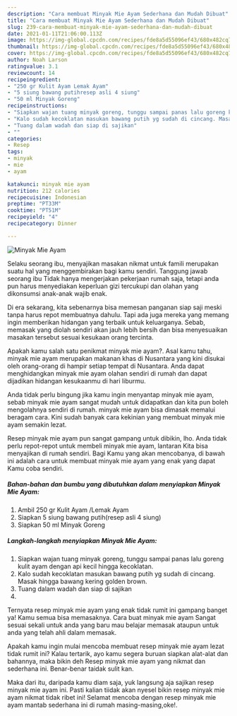 ```yaml
---
description: "Cara membuat Minyak Mie Ayam Sederhana dan Mudah Dibuat"
title: "Cara membuat Minyak Mie Ayam Sederhana dan Mudah Dibuat"
slug: 239-cara-membuat-minyak-mie-ayam-sederhana-dan-mudah-dibuat
date: 2021-01-11T21:06:00.113Z
image: https://img-global.cpcdn.com/recipes/fde8a5d55096ef43/680x482cq70/minyak-mie-ayam-foto-resep-utama.jpg
thumbnail: https://img-global.cpcdn.com/recipes/fde8a5d55096ef43/680x482cq70/minyak-mie-ayam-foto-resep-utama.jpg
cover: https://img-global.cpcdn.com/recipes/fde8a5d55096ef43/680x482cq70/minyak-mie-ayam-foto-resep-utama.jpg
author: Noah Larson
ratingvalue: 3.1
reviewcount: 14
recipeingredient:
- "250 gr Kulit Ayam Lemak Ayam"
- "5 siung bawang putihresep asli 4 siung"
- "50 ml Minyak Goreng"
recipeinstructions:
- "Siapkan wajan tuang minyak goreng, tunggu sampai panas lalu goreng kulit ayam dengan api kecil hingga kecoklatan."
- "Kalo sudah kecoklatan masukan bawang putih yg sudah di cincang. Masak hingga bawang kering golden brown."
- "Tuang dalam wadah dan siap di sajikan"
- ""
categories:
- Resep
tags:
- minyak
- mie
- ayam

katakunci: minyak mie ayam 
nutrition: 212 calories
recipecuisine: Indonesian
preptime: "PT33M"
cooktime: "PT51M"
recipeyield: "4"
recipecategory: Dinner

---
```



![Minyak Mie Ayam](https://img-global.cpcdn.com/recipes/fde8a5d55096ef43/680x482cq70/minyak-mie-ayam-foto-resep-utama.jpg)

Selaku seorang ibu, menyajikan masakan nikmat untuk famili merupakan suatu hal yang menggembirakan bagi kamu sendiri. Tanggung jawab seorang ibu Tidak hanya mengerjakan pekerjaan rumah saja, tetapi anda pun harus menyediakan keperluan gizi tercukupi dan olahan yang dikonsumsi anak-anak wajib enak.

Di era  sekarang, kita sebenarnya bisa memesan panganan siap saji meski tanpa harus repot membuatnya dahulu. Tapi ada juga mereka yang memang ingin memberikan hidangan yang terbaik untuk keluarganya. Sebab, memasak yang diolah sendiri akan jauh lebih bersih dan bisa menyesuaikan masakan tersebut sesuai kesukaan orang tercinta. 



Apakah kamu salah satu penikmat minyak mie ayam?. Asal kamu tahu, minyak mie ayam merupakan makanan khas di Nusantara yang kini disukai oleh orang-orang di hampir setiap tempat di Nusantara. Anda dapat menghidangkan minyak mie ayam olahan sendiri di rumah dan dapat dijadikan hidangan kesukaanmu di hari liburmu.

Anda tidak perlu bingung jika kamu ingin menyantap minyak mie ayam, sebab minyak mie ayam sangat mudah untuk didapatkan dan kita pun boleh mengolahnya sendiri di rumah. minyak mie ayam bisa dimasak memalui beragam cara. Kini sudah banyak cara kekinian yang membuat minyak mie ayam semakin lezat.

Resep minyak mie ayam pun sangat gampang untuk dibikin, lho. Anda tidak perlu repot-repot untuk membeli minyak mie ayam, lantaran Kita bisa menyajikan di rumah sendiri. Bagi Kamu yang akan mencobanya, di bawah ini adalah cara untuk membuat minyak mie ayam yang enak yang dapat Kamu coba sendiri.

<!--inarticleads1-->

##### Bahan-bahan dan bumbu yang dibutuhkan dalam menyiapkan Minyak Mie Ayam:

1. Ambil 250 gr Kulit Ayam /Lemak Ayam
1. Siapkan 5 siung bawang putih(resep asli 4 siung)
1. Siapkan 50 ml Minyak Goreng




<!--inarticleads2-->

##### Langkah-langkah menyiapkan Minyak Mie Ayam:

1. Siapkan wajan tuang minyak goreng, tunggu sampai panas lalu goreng kulit ayam dengan api kecil hingga kecoklatan.
1. Kalo sudah kecoklatan masukan bawang putih yg sudah di cincang. Masak hingga bawang kering golden brown.
1. Tuang dalam wadah dan siap di sajikan
1. 




Ternyata resep minyak mie ayam yang enak tidak rumit ini gampang banget ya! Kamu semua bisa memasaknya. Cara buat minyak mie ayam Sangat sesuai sekali untuk anda yang baru mau belajar memasak ataupun untuk anda yang telah ahli dalam memasak.

Apakah kamu ingin mulai mencoba membuat resep minyak mie ayam lezat tidak rumit ini? Kalau tertarik, ayo kamu segera buruan siapkan alat-alat dan bahannya, maka bikin deh Resep minyak mie ayam yang nikmat dan sederhana ini. Benar-benar taidak sulit kan. 

Maka dari itu, daripada kamu diam saja, yuk langsung aja sajikan resep minyak mie ayam ini. Pasti kalian tiidak akan nyesel bikin resep minyak mie ayam nikmat tidak ribet ini! Selamat mencoba dengan resep minyak mie ayam mantab sederhana ini di rumah masing-masing,oke!.

